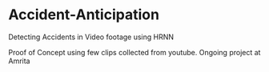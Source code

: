 # Accident-Anticipation
Detecting Accidents in Video footage using HRNN

Proof of Concept using few clips collected from youtube. Ongoing project at Amrita 
